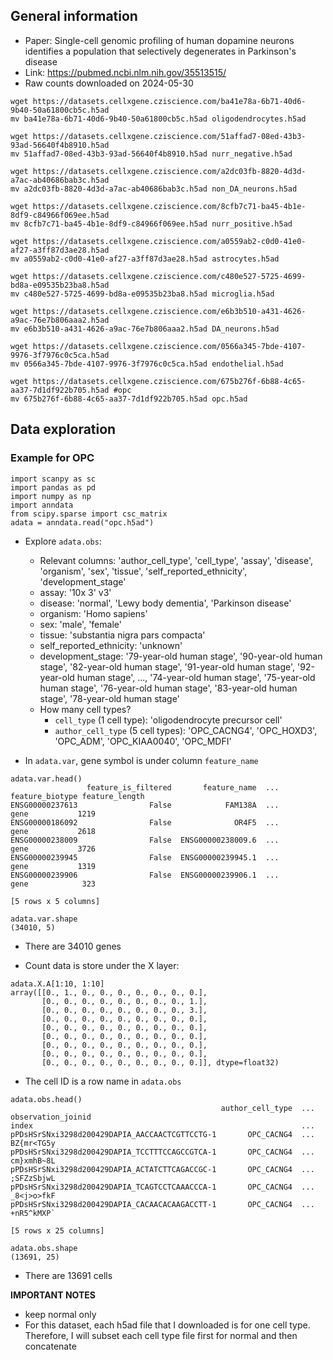 ## General information
- Paper: Single-cell genomic profiling of human dopamine neurons identifies a population that selectively degenerates in Parkinson's disease
- Link: https://pubmed.ncbi.nlm.nih.gov/35513515/
- Raw counts downloaded on 2024-05-30

```
wget https://datasets.cellxgene.cziscience.com/ba41e78a-6b71-40d6-9b40-50a61800cb5c.h5ad
mv ba41e78a-6b71-40d6-9b40-50a61800cb5c.h5ad oligodendrocytes.h5ad

wget https://datasets.cellxgene.cziscience.com/51affad7-08ed-43b3-93ad-56640f4b8910.h5ad
mv 51affad7-08ed-43b3-93ad-56640f4b8910.h5ad nurr_negative.h5ad

wget https://datasets.cellxgene.cziscience.com/a2dc03fb-8820-4d3d-a7ac-ab40686bab3c.h5ad
mv a2dc03fb-8820-4d3d-a7ac-ab40686bab3c.h5ad non_DA_neurons.h5ad

wget https://datasets.cellxgene.cziscience.com/8cfb7c71-ba45-4b1e-8df9-c84966f069ee.h5ad
mv 8cfb7c71-ba45-4b1e-8df9-c84966f069ee.h5ad nurr_positive.h5ad

wget https://datasets.cellxgene.cziscience.com/a0559ab2-c0d0-41e0-af27-a3ff87d3ae28.h5ad
mv a0559ab2-c0d0-41e0-af27-a3ff87d3ae28.h5ad astrocytes.h5ad

wget https://datasets.cellxgene.cziscience.com/c480e527-5725-4699-bd8a-e09535b23ba8.h5ad
mv c480e527-5725-4699-bd8a-e09535b23ba8.h5ad microglia.h5ad

wget https://datasets.cellxgene.cziscience.com/e6b3b510-a431-4626-a9ac-76e7b806aaa2.h5ad
mv e6b3b510-a431-4626-a9ac-76e7b806aaa2.h5ad DA_neurons.h5ad

wget https://datasets.cellxgene.cziscience.com/0566a345-7bde-4107-9976-3f7976c0c5ca.h5ad
mv 0566a345-7bde-4107-9976-3f7976c0c5ca.h5ad endothelial.h5ad

wget https://datasets.cellxgene.cziscience.com/675b276f-6b88-4c65-aa37-7d1df922b705.h5ad #opc
mv 675b276f-6b88-4c65-aa37-7d1df922b705.h5ad opc.h5ad
```

## Data exploration
### Example for OPC
```
import scanpy as sc
import pandas as pd
import numpy as np
import anndata
from scipy.sparse import csc_matrix
adata = anndata.read("opc.h5ad")
```
- Explore `adata.obs`:
    - Relevant columns: 'author_cell_type', 'cell_type', 'assay', 'disease',
       'organism', 'sex', 'tissue', 'self_reported_ethnicity',
       'development_stage'
    - assay: '10x 3' v3'
    - disease: 'normal', 'Lewy body dementia', 'Parkinson disease'
    - organism: 'Homo sapiens'
    - sex: 'male', 'female'
    - tissue: 'substantia nigra pars compacta'
    - self_reported_ethnicity: 'unknown'
    - development_stage: '79-year-old human stage', '90-year-old human stage', '82-year-old human stage', '91-year-old human stage', '92-year-old human stage', ..., '74-year-old human stage', '75-year-old human stage', '76-year-old human stage', '83-year-old human stage', '78-year-old human stage'
    - How many cell types?
        - `cell_type` (1 cell type): 'oligodendrocyte precursor cell'
        - `author_cell_type` (5 cell types): 'OPC_CACNG4', 'OPC_HOXD3', 'OPC_ADM', 'OPC_KIAA0040', 'OPC_MDFI'

- In `adata.var`, gene symbol is under column `feature_name`
```
adata.var.head()
                 feature_is_filtered       feature_name  ... feature_biotype feature_length
ENSG00000237613                False            FAM138A  ...            gene           1219
ENSG00000186092                False              OR4F5  ...            gene           2618
ENSG00000238009                False  ENSG00000238009.6  ...            gene           3726
ENSG00000239945                False  ENSG00000239945.1  ...            gene           1319
ENSG00000239906                False  ENSG00000239906.1  ...            gene            323

[5 rows x 5 columns]

adata.var.shape
(34010, 5)
```
- There are 34010 genes

- Count data is store under the X layer:

```
adata.X.A[1:10, 1:10]
array([[0., 1., 0., 0., 0., 0., 0., 0., 0.],
       [0., 0., 0., 0., 0., 0., 0., 0., 1.],
       [0., 0., 0., 0., 0., 0., 0., 0., 3.],
       [0., 0., 0., 0., 0., 0., 0., 0., 0.],
       [0., 0., 0., 0., 0., 0., 0., 0., 0.],
       [0., 0., 0., 0., 0., 0., 0., 0., 0.],
       [0., 0., 0., 0., 0., 0., 0., 0., 0.],
       [0., 0., 0., 0., 0., 0., 0., 0., 0.],
       [0., 0., 0., 0., 0., 0., 0., 0., 0.]], dtype=float32)
```

- The cell ID is a row name in `adata.obs`
```
adata.obs.head()
                                               author_cell_type  ... observation_joinid
index                                                            ...
pPDsHSrSNxi3298d200429DAPIA_AACCAACTCGTTCCTG-1       OPC_CACNG4  ...         BZ{mr<TG5y
pPDsHSrSNxi3298d200429DAPIA_TCCTTTCCAGCCGTCA-1       OPC_CACNG4  ...         cm}xmhB~8L
pPDsHSrSNxi3298d200429DAPIA_ACTATCTTCAGACCGC-1       OPC_CACNG4  ...         ;SFZzSbjwL
pPDsHSrSNxi3298d200429DAPIA_TCAGTCCTCAAACCCA-1       OPC_CACNG4  ...         _8<j>o>fkF
pPDsHSrSNxi3298d200429DAPIA_CACAACACAAGACCTT-1       OPC_CACNG4  ...         +nR5^kMXP`

[5 rows x 25 columns]

adata.obs.shape
(13691, 25)
```
- There are 13691 cells

**IMPORTANT NOTES**
- keep normal only
- For this dataset, each h5ad file that I downloaded is for one cell type. Therefore, I will subset each cell type file first for normal and then concatenate